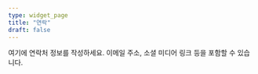 ```yaml
---
type: widget_page
title: "연락"
draft: false
---
```


여기에 연락처 정보를 작성하세요. 이메일 주소, 소셜 미디어 링크 등을 포함할 수 있습니다.
